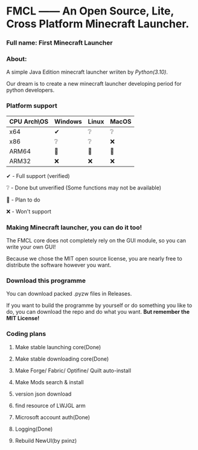 # FMCL —— An Open Source, Lite, Cross Platform Minecraft Launcher.

### Full name: First Minecraft Launcher

### About:
A simple Java Edition minecraft launcher wriiten by *Python(3.10)*.

Our dream is to create a new minecraft launcher developing period for python developers.

### Platform support
|CPU Arch\OS|Windows|Linux|MacOS|
|-|-|-|-|
|x64|✔|❔|❔|
|x86|❔|❔|❌|
|ARM64|📌|📌|📌|
|ARM32|❌|❌|❌|

✔ - Full support (verified)

❔ - Done but unverified (Some functions may not be available)

📌 - Plan to do

❌ - Won't support


### Making Minecraft launcher, you can do it too!
The FMCL core does not completely rely on the GUI module, so you can write your own GUI!

Because we chose the MIT open source license, you are nearly free to distribute the software however you want.

### Download this programme
You can download packed .pyzw files in Releases.

If you want to build the programme by yourself or do something you like to do, you can download the repo and do what you want. **But remember the MIT License!**

### Coding plans
1. Make stable launching core(Done)

2. Make stable downloading core(Done)

3. Make Forge/ Fabric/ Optifine/ Quilt auto-install

4. Make Mods search & install

5. version json download

6. find resource of LWJGL arm

7. Microsoft account auth(Done)

8. Logging(Done)

9. Rebuild NewUI(by pxinz)
